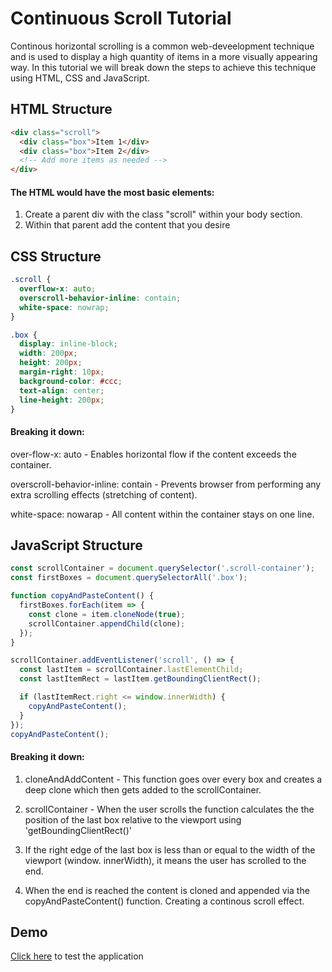 # Continuous Scroll Tutorial

Continous horizontal scrolling is a common web-deveelopment technique and is used to display
a high quantity of items in a more visually appearing way. In this tutorial we will break down 
the steps to achieve this technique using HTML, CSS and JavaScript.

## HTML Structure


```html
<div class="scroll">
  <div class="box">Item 1</div>
  <div class="box">Item 2</div>
  <!-- Add more items as needed -->
</div>
```

#### The HTML would have the most basic elements:
1. Create a parent div with the class "scroll" within your body section.
2. Within that parent add the content that you desire

## CSS Structure

```css
.scroll {
  overflow-x: auto;
  overscroll-behavior-inline: contain;
  white-space: nowrap;
}

.box {
  display: inline-block;
  width: 200px;
  height: 200px;
  margin-right: 10px;
  background-color: #ccc;
  text-align: center;
  line-height: 200px;
}
```

#### Breaking it down:

  over-flow-x: auto - Enables horizontal flow if the content exceeds the container.

  overscroll-behavior-inline: contain - Prevents browser from performing any extra scrolling effects (stretching of content).

  white-space: nowarap - All content within the container stays on one line.

## JavaScript Structure

```javascript
const scrollContainer = document.querySelector('.scroll-container');
const firstBoxes = document.querySelectorAll('.box');

function copyAndPasteContent() {
  firstBoxes.forEach(item => {
    const clone = item.cloneNode(true);
    scrollContainer.appendChild(clone);
  });
}

scrollContainer.addEventListener('scroll', () => {
  const lastItem = scrollContainer.lastElementChild;
  const lastItemRect = lastItem.getBoundingClientRect();

  if (lastItemRect.right <= window.innerWidth) {
    copyAndPasteContent();
  }
});
copyAndPasteContent();
```
#### Breaking it down:

1. cloneAndAddContent - This function goes over every box and creates a deep clone
   which then gets added to the scrollContainer.

2. scrollContainer - When the user scrolls the function calculates the the position of 
   the last box relative to the viewport using 'getBoundingClientRect()'

3. If the right edge of the last box is less than or equal to the width of the viewport 
   (window.  innerWidth), it means the user has scrolled to the end. 

4. When the end is reached the content is cloned and appended via the copyAndPasteContent()
   function. Creating a continous scroll effect.


## Demo

[Click here](http://127.0.0.1:5500/Assignments/lubunga-sadi-assignment-3/index.html) to test the application
